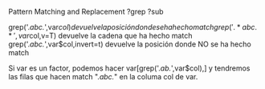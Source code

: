 Pattern Matching and Replacement
?grep
?sub


grep('.*abc.*',var$col)  devuelve la posición donde se ha hecho match
grep('.*abc.*',var$col,v=T)  devuelve la cadena que ha hecho match
grep('.*abc.*',var$col,invert=t)  devuelve la posición donde NO se ha hecho match

Si var es un factor, podemos hacer
var[grep('.*ab.*',var$col),]  y tendremos las filas que hacen match ".*abc.*" en la columa col de var.
